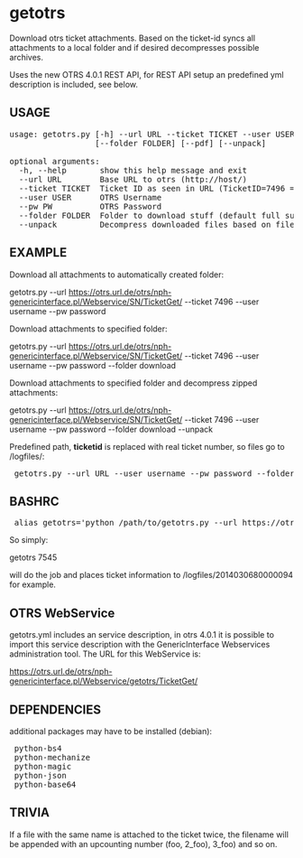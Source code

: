 getotrs
=======

Download otrs ticket attachments. Based on the ticket-id syncs all attachments
to a local folder and if desired decompresses possible archives. 

Uses the new OTRS 4.0.1 REST API, for REST API setup an predefined yml description
is included, see below.

USAGE
------------

<pre>
usage: getotrs.py [-h] --url URL --ticket TICKET --user USER --pw PW
                  [--folder FOLDER] [--pdf] [--unpack]

optional arguments:
  -h, --help       show this help message and exit
  --url URL        Base URL to otrs (http://host/)
  --ticket TICKET  Ticket ID as seen in URL (TicketID=7496 = 7496)
  --user USER      OTRS Username
  --pw PW          OTRS Password
  --folder FOLDER  Folder to download stuff (default full subject ticket id)
  --unpack         Decompress downloaded files based on filetype (zip, tar.gz)
</pre>

EXAMPLE
------------

Download all attachments to automatically created folder:

 getotrs.py --url https://otrs.url.de/otrs/nph-genericinterface.pl/Webservice/SN/TicketGet/ --ticket 7496 --user username --pw password

Download attachments to specified folder:

 getotrs.py --url https://otrs.url.de/otrs/nph-genericinterface.pl/Webservice/SN/TicketGet/ --ticket 7496 --user username --pw password --folder download

Download attachments to specified folder and decompress zipped attachments:

 getotrs.py --url https://otrs.url.de/otrs/nph-genericinterface.pl/Webservice/SN/TicketGet/ --ticket 7496 --user username --pw password --folder download --unpack

Predefined path, __ticketid__ is replaced with real ticket number, so files go to /logfiles/<ticketnumber>:

<pre>
 getotrs.py --url URL --user username --pw password --folder /logfiles/_ticketid_ --ticket 7496
</pre>

BASHRC
------------

<pre>
 alias getotrs='python /path/to/getotrs.py --url https://otrs.url.de/ --user username --pw password --folder /logfiles/_ticketid_ --ticket'
</pre>

So simply:

 getotrs 7545

will do the job and places ticket information to /logfiles/2014030680000094 for example.


OTRS WebService
------------

getotrs.yml includes an service description, in otrs 4.0.1 it is possible to import this service description
with the GenericInterface Webservices administration tool. The URL for this WebService is:

 https://otrs.url.de/otrs/nph-genericinterface.pl/Webservice/getotrs/TicketGet/

DEPENDENCIES
------------
additional packages may have to be installed (debian):

<pre>
 python-bs4
 python-mechanize
 python-magic
 python-json
 python-base64
</pre>

TRIVIA
------------
If a file with the same name is attached to the ticket twice, the filename will be appended
with an upcounting number (foo, 2_foo), 3_foo) and so on.

